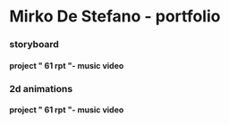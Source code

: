 # Mirko De Stefano - portfolio

### storyboard 
#### project " 61 rpt "- music video

### 2d animations 
#### project " 61 rpt "- music video

